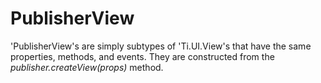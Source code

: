 # PublisherView

'PublisherView's are simply subtypes of 'Ti.UI.View's that have the same properties, methods, and events. They are constructed from the _publisher.createView(props)_ method.
